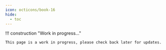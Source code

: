 ```yaml
---
icon: octicons/book-16
hide:
  - toc
---
```


!!! construction "Work in progress..."

    This page is a work in progress, please check back later for updates.
